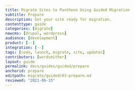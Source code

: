 ```yaml
---
title: Migrate Sites to Pantheon Using Guided Migration
subtitle: Prepare
description: Get your site ready for migration.
contenttype: guide
categories: [migrate]
newcms: [drupal, wordpress]
audience: [development]
product: [--]
integration: [--]
tags: [code, launch, migrate, site, updates]
contributors: [wordsmither]
layout: guide
permalink: docs/guides/guided/prepare
anchorid: prepare
editpath: migrate/guided/03-prepare.md
reviewed: "2021-06-15"
---
```


<Partial file="migrate/prepare.md" />